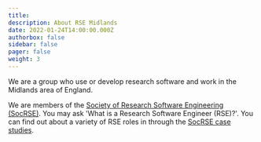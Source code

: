 ```yaml
---
title:
description: About RSE Midlands
date: 2022-01-24T14:00:00.000Z
authorbox: false
sidebar: false
pager: false
weight: 3
---
```


We are a group who use or develop research software and work in the Midlands area of England.

We are members of the [Society of Research Software Engineering (SocRSE)](https://society-rse.org/). You may ask 'What is a Research Software Engineer (RSE)?'. You can find out about a variety of RSE roles in through the [SocRSE case studies](https://society-rse.org/careers/case-studies/).

<!--more-->